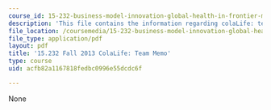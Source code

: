 ```yaml
---
course_id: 15-232-business-model-innovation-global-health-in-frontier-markets-fall-2013
description: 'This file contains the information regarding colaLife: team memo.'
file_location: /coursemedia/15-232-business-model-innovation-global-health-in-frontier-markets-fall-2013/acfb82a1167818fedbc0996e55dcdc6f_MIT15_232F13_t2_memo.pdf
file_type: application/pdf
layout: pdf
title: '15.232 Fall 2013 ColaLife: Team Memo'
type: course
uid: acfb82a1167818fedbc0996e55dcdc6f

---
```

None